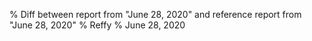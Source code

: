 % Diff between report from "June 28, 2020" and reference report from "June 28, 2020"
% Reffy
% June 28, 2020

